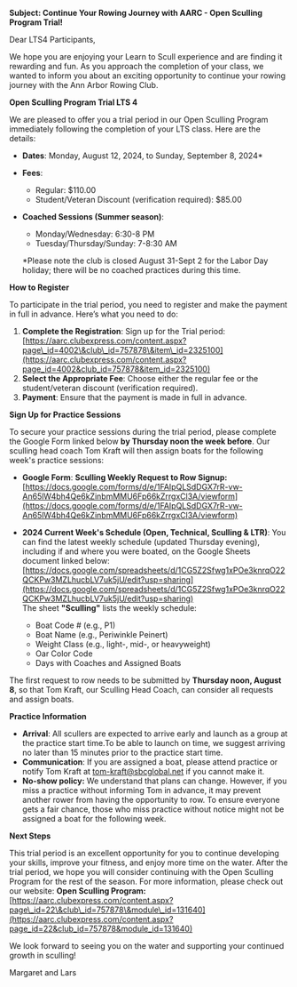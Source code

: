 **Subject: Continue Your Rowing Journey with AARC \- Open Sculling Program Trial\!**

Dear LTS4 Participants,

We hope you are enjoying your Learn to Scull experience and are finding it rewarding and fun. As you approach the completion of your class, we wanted to inform you about an exciting opportunity to continue your rowing journey with the Ann Arbor Rowing Club.

**Open Sculling Program Trial LTS 4**

We are pleased to offer you a trial period in our Open Sculling Program immediately following the completion of your LTS class. Here are the details:

* **Dates**: Monday, August 12, 2024, to Sunday, September 8, 2024\*  
* **Fees**:  
  * Regular: $110.00  
  * Student/Veteran Discount (verification required): $85.00  
* **Coached Sessions (Summer season)**:  
  * Monday/Wednesday: 6:30-8 PM  
  * Tuesday/Thursday/Sunday: 7-8:30 AM

  \*Please note the club is closed August 31-Sept 2 for the Labor Day holiday; there will be no coached practices during this time.

**How to Register**

To participate in the trial period, you need to register and make the payment in full in advance. Here’s what you need to do:

1. **Complete the Registration**: Sign up for the Trial period: [https://aarc.clubexpress.com/content.aspx?page\_id=4002\&club\_id=757878\&item\_id=2325100](https://aarc.clubexpress.com/content.aspx?page_id=4002&club_id=757878&item_id=2325100)  
2. **Select the Appropriate Fee**: Choose either the regular fee or the student/veteran discount (verification required).  
3. **Payment**: Ensure that the payment is made in full in advance.

**Sign Up for Practice Sessions**

To secure your practice sessions during the trial period, please complete the Google Form linked below **by Thursday noon the week before**. Our sculling head coach Tom Kraft will then assign boats for the following week's practice sessions:

* **Google Form**: **Sculling Weekly Request to Row Signup:**  
  [https://docs.google.com/forms/d/e/1FAIpQLSdDGX7rR-vw-An65lW4bh4Qe6kZinbmMMU6Fp66kZrrgxCl3A/viewform](https://docs.google.com/forms/d/e/1FAIpQLSdDGX7rR-vw-An65lW4bh4Qe6kZinbmMMU6Fp66kZrrgxCl3A/viewform) 

* **2024 Current Week's Schedule (Open, Technical, Sculling & LTR)**: You can find the latest weekly schedule (updated Thursday evening), including if and where you were boated, on the Google Sheets document linked below:  
  [https://docs.google.com/spreadsheets/d/1CG5Z2Sfwg1xPOe3knrqO22QCKPw3MZLhucbLV7uk5jU/edit?usp=sharing](https://docs.google.com/spreadsheets/d/1CG5Z2Sfwg1xPOe3knrqO22QCKPw3MZLhucbLV7uk5jU/edit?usp=sharing)  
  The sheet **"Sculling"** lists the weekly schedule:  
  * Boat Code \# (e.g., P1)  
  * Boat Name (e.g., Periwinkle Peinert)  
  * Weight Class (e.g., light-, mid-, or heavyweight)  
  * Oar Color Code  
  * Days with Coaches and Assigned Boats

The first request to row needs to be submitted by **Thursday noon, August 8**, so that Tom Kraft, our Sculling Head Coach, can consider all requests and assign boats.

**Practice Information**

* **Arrival**: All scullers are expected to arrive early and launch as a group at the practice start time.To be able to launch on time, we suggest arriving no later than 15 minutes prior to the practice start time.    
* **Communication**: If you are assigned a boat, please attend practice or notify Tom Kraft at [tom-kraft@sbcglobal.net](mailto:tom-kraft@sbcglobal.net) if you cannot make it.  
* **No-show policy:** We understand that plans can change. However, if you miss a practice without informing Tom in advance, it may prevent another rower from having the opportunity to row. To ensure everyone gets a fair chance, those who miss practice without notice might not be assigned a boat for the following week.

**Next Steps**

This trial period is an excellent opportunity for you to continue developing your skills, improve your fitness, and enjoy more time on the water. After the trial period, we hope you will consider continuing with the Open Sculling Program for the rest of the season. For more information, please check out our website: **Open Sculling Program:** [https://aarc.clubexpress.com/content.aspx?page\_id=22\&club\_id=757878\&module\_id=131640](https://aarc.clubexpress.com/content.aspx?page_id=22&club_id=757878&module_id=131640) 

We look forward to seeing you on the water and supporting your continued growth in sculling\!

Margaret and Lars

